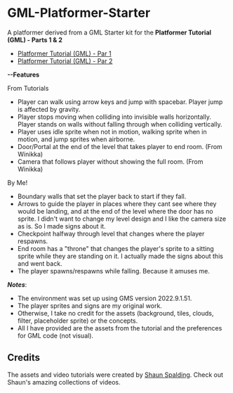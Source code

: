 # GML-Platformer-Starter

A platformer derived from a GML Starter kit for the **Platformer Tutorial (GML) - Parts 1 & 2**  

* [Platformer Tutorial (GML) - Par 1](https://youtu.be/2z4981CxFkw)
* [Platformer Tutorial (GML) - Par 2](https://youtu.be/CUFm5DZm-A8)

**--Features**

From Tutorials
* Player can walk using arrow keys and jump with spacebar. Player jump is affected by gravity.
* Player stops moving when colliding into invisible walls horizontally. Player stands on walls without falling through when colliding vertically.
* Player uses idle sprite when not in motion, walking sprite when in motion, and jump sprites when airborne.
* Door/Portal at the end of the level that takes player to end room. (From Winikka)
* Camera that follows player without showing the full room. (From Winikka)

By Me!
* Boundary walls that set the player back to start if they fall.
* Arrows to guide the player in places where they cant see where they would be landing, and at the end of the level where the door has no sprite.
  I didn't want to change my level design and I like the camera size as is. So I made signs about it.
* Checkpoint halfway through level that changes where the player respawns.
* End room has a "throne" that changes the player's sprite to a sitting sprite while they are standing on it.
  I actually made the signs about this and went back.
* The player spawns/respawns while falling. Because it amuses me.

***Notes***: 

* The environment was set up using GMS version 2022.9.1.51. 
* The player sprites and signs are my original work.
* Otherwise, I take no credit for the assets (background, tiles, clouds, filter, placeholder sprite) or the concepts.
* All I have provided are the assets from the tutorial and the preferences for GML code (not visual).

## Credits
The assets and video tutorials were created by [Shaun Spalding](https://www.youtube.com/c/ShaunSpalding).
Check out Shaun's amazing collections of videos.
